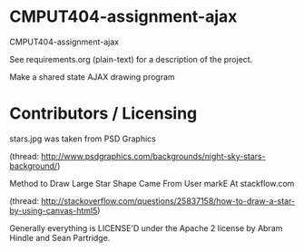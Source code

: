 CMPUT404-assignment-ajax
==============================

CMPUT404-assignment-ajax

See requirements.org (plain-text) for a description of the project.

Make a shared state AJAX drawing program

Contributors / Licensing
========================

stars.jpg was taken from PSD Graphics 

(thread: http://www.psdgraphics.com/backgrounds/night-sky-stars-background/)

Method to Draw Large Star Shape Came From User markE At stackflow.com 

(thread: http://stackoverflow.com/questions/25837158/how-to-draw-a-star-by-using-canvas-html5)

Generally everything is LICENSE'D under the Apache 2 license by Abram Hindle and Sean Partridge.


